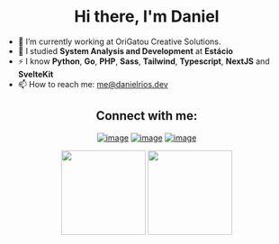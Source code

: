 <h1 align="center">Hi there, I'm Daniel</h1>

- 🔭 I’m currently working at OriGatou Creative Solutions.
- 🌱 I studied  **System Analysis and Development** at **Estácio**
- ⚡ I know **Python**, **Go**, **PHP**, **Sass**, **Tailwind**, **Typescript**, **NextJS** and  **SvelteKit**
- 📫 How to reach me: me@danielrios.dev

<div align="center">
<h2 align="center">Connect with me:</h2>
  
[![image](https://img.shields.io/badge/LinkedIn-0077B5?style=for-the-badge&logo=linkedin&logoColor=white)](https://www.linkedin.com/in/danielrios549/)
[![image](https://img.shields.io/badge/Instagram-E4405F?style=for-the-badge&logo=instagram&logoColor=white)](https://www.instagram.com/danielrios549/)
[![image](https://img.shields.io/badge/Twitter-1DA1F2?style=for-the-badge&logo=twitter&logoColor=white)](https://twitter.com/DanielRios549)

</div>

<p align= "center">
  <img height= "150" src="https://stats.danielrios.dev/api?username=DanielRios549&theme=react&show_icons=true&&include_all_commits=true&hide_border=true" />
  <img height= "150" src="https://stats.danielrios.dev/api/top-langs/?username=DanielRios549&langs_count=8&theme=react&layout=compact&hide_border=true" />
</p>
